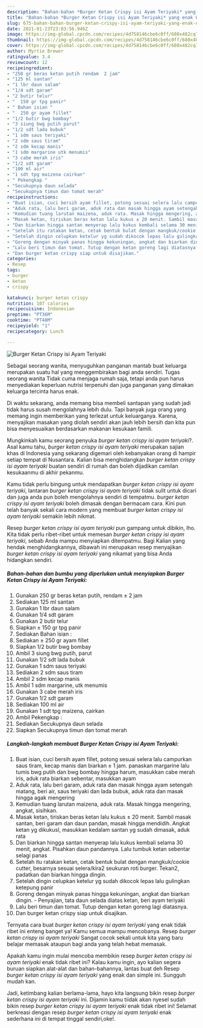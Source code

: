 ```yaml
---
description: "Bahan-bahan *Burger Ketan Crispy isi Ayam Teriyaki* yang enak Untuk Jualan"
title: "Bahan-bahan *Burger Ketan Crispy isi Ayam Teriyaki* yang enak Untuk Jualan"
slug: 675-bahan-bahan-burger-ketan-crispy-isi-ayam-teriyaki-yang-enak-untuk-jualan
date: 2021-01-23T23:03:56.946Z
image: https://img-global.cpcdn.com/recipes/4d758146cbe6c0ff/680x482cq70/burger-ketan-crispy-isi-ayam-teriyaki-foto-resep-utama.jpg
thumbnail: https://img-global.cpcdn.com/recipes/4d758146cbe6c0ff/680x482cq70/burger-ketan-crispy-isi-ayam-teriyaki-foto-resep-utama.jpg
cover: https://img-global.cpcdn.com/recipes/4d758146cbe6c0ff/680x482cq70/burger-ketan-crispy-isi-ayam-teriyaki-foto-resep-utama.jpg
author: Myrtie Brewer
ratingvalue: 3.4
reviewcount: 12
recipeingredient:
- "250 gr beras ketan putih rendam  2 jam"
- "125 ml santan"
- "1 lbr daun salam"
- "1/4 sdt garam"
- "2 butir telur"
- "  150 gr tpg panir"
- " Bahan isian "
- "  250 gr ayam fillet"
- "1/2 butir bwg bombay"
- "3 siung bwg putih parut"
- "1/2 sdt lada bubuk"
- "1 sdm saus teriyaki"
- "2 sdm saus tiram"
- "2 sdm kecap manis"
- "1 sdm margarine utk menumis"
- "3 cabe merah iris"
- "1/2 sdt garam"
- "100 ml air"
- "1 sdt tpg maizena cairkan"
- " Pekengkap "
- "Secukupnya daun selada"
- "Secukupnya timun dan tomat merah"
recipeinstructions:
- "Buat isian, cuci bersih ayam fillet, potong sesuai selera lalu campurkan saus tiram, kecap manis dan biarkan ± 1 jam. panaskan margarine lalu tumis bwg putih dan bwg bombay hingga harum, masukkan cabe merah iris, aduk rata biarkan sebentar, masukkan ayam"
- "Aduk rata, lalu beri garam, aduk rata dan masak hingga ayam setengah matang, beri air, saus teriyaki dan lada bubuk, aduk rata dan masak hingga agak mengering"
- "Kemudian tuang larutan maizena, aduk rata. Masak hingga mengering, angkat, sisihkan."
- "Masak ketan, tiriskan beras ketan lalu kukus ± 20 menit. Sambil masak santan, beri garam dan daun pandan, masak hingga mendidih. Angkat ketan yg dikukusl, masukkan kedalam santan yg sudah dimasak, aduk rata"
- "Dan biarkan hingga santan menyerap lalu kukus kembali selama 30 menit, angkat. Pisahkan daun pandannya. Lalu tumbuk ketan sebentar selagi panas"
- "Setelah itu ratakan ketan, cetak bentuk bulat dengan mangkuk/cookie cutter, besarnya sesuai selera/kira2 seukuran roti burger. Tekan2, padatkan dan biarkan hingga dingin."
- "Setelah dingin celupkan ketelur yg sudah dikocok lepas lalu gulingkan ketepung panir"
- "Goreng dengan minyak panas hingga kekuningan, angkat dan biarkan dingin.  Penyajian, tata daun selada diatas ketan, beri ayam teriyaki"
- "Lalu beri timun dan tomat. Tutup dengan ketan goreng lagi diatasnya."
- "Dan burger ketan crispy siap untuk disajikan."
categories:
- Resep
tags:
- burger
- ketan
- crispy

katakunci: burger ketan crispy 
nutrition: 107 calories
recipecuisine: Indonesian
preptime: "PT36M"
cooktime: "PT48M"
recipeyield: "1"
recipecategory: Lunch

---
```



![*Burger Ketan Crispy isi Ayam Teriyaki*](https://img-global.cpcdn.com/recipes/4d758146cbe6c0ff/680x482cq70/burger-ketan-crispy-isi-ayam-teriyaki-foto-resep-utama.jpg)

Sebagai seorang wanita, menyuguhkan panganan mantab buat keluarga merupakan suatu hal yang menggembirakan bagi anda sendiri. Tugas seorang  wanita Tidak cuma menjaga rumah saja, tetapi anda pun harus menyediakan keperluan nutrisi terpenuhi dan juga panganan yang dimakan keluarga tercinta harus enak.

Di waktu  sekarang, anda memang bisa membeli santapan yang sudah jadi tidak harus susah mengolahnya lebih dulu. Tapi banyak juga orang yang memang ingin memberikan yang terlezat untuk keluarganya. Karena, menyajikan masakan yang diolah sendiri akan jauh lebih bersih dan kita pun bisa menyesuaikan berdasarkan makanan kesukaan famili. 



Mungkinkah kamu seorang penyuka *burger ketan crispy isi ayam teriyaki*?. Asal kamu tahu, *burger ketan crispy isi ayam teriyaki* merupakan sajian khas di Indonesia yang sekarang digemari oleh kebanyakan orang di hampir setiap tempat di Nusantara. Kalian bisa menghidangkan *burger ketan crispy isi ayam teriyaki* buatan sendiri di rumah dan boleh dijadikan camilan kesukaanmu di akhir pekanmu.

Kamu tidak perlu bingung untuk mendapatkan *burger ketan crispy isi ayam teriyaki*, lantaran *burger ketan crispy isi ayam teriyaki* tidak sulit untuk dicari dan juga anda pun boleh mengolahnya sendiri di tempatmu. *burger ketan crispy isi ayam teriyaki* boleh dimasak dengan bermacam cara. Kini pun telah banyak sekali cara modern yang membuat *burger ketan crispy isi ayam teriyaki* semakin lebih nikmat.

Resep *burger ketan crispy isi ayam teriyaki* pun gampang untuk dibikin, lho. Kita tidak perlu ribet-ribet untuk memesan *burger ketan crispy isi ayam teriyaki*, sebab Anda mampu menyiapkan ditempatmu. Bagi Kalian yang hendak menghidangkannya, dibawah ini merupakan resep menyajikan *burger ketan crispy isi ayam teriyaki* yang nikamat yang bisa Anda hidangkan sendiri.

<!--inarticleads1-->

##### Bahan-bahan dan bumbu yang diperlukan untuk menyiapkan *Burger Ketan Crispy isi Ayam Teriyaki*:

1. Gunakan 250 gr beras ketan putih, rendam ± 2 jam
1. Sediakan 125 ml santan
1. Gunakan 1 lbr daun salam
1. Gunakan 1/4 sdt garam
1. Gunakan 2 butir telur
1. Siapkan  ± 150 gr tpg panir
1. Sediakan  Bahan isian :
1. Sediakan  ± 250 gr ayam fillet
1. Siapkan 1/2 butir bwg bombay
1. Ambil 3 siung bwg putih, parut
1. Gunakan 1/2 sdt lada bubuk
1. Gunakan 1 sdm saus teriyaki
1. Sediakan 2 sdm saus tiram
1. Ambil 2 sdm kecap manis
1. Ambil 1 sdm margarine, utk menumis
1. Gunakan 3 cabe merah iris
1. Gunakan 1/2 sdt garam
1. Sediakan 100 ml air
1. Gunakan 1 sdt tpg maizena, cairkan
1. Ambil  Pekengkap :
1. Sediakan Secukupnya daun selada
1. Siapkan Secukupnya timun dan tomat merah




<!--inarticleads2-->

##### Langkah-langkah membuat *Burger Ketan Crispy isi Ayam Teriyaki*:

1. Buat isian, cuci bersih ayam fillet, potong sesuai selera lalu campurkan saus tiram, kecap manis dan biarkan ± 1 jam. panaskan margarine lalu tumis bwg putih dan bwg bombay hingga harum, masukkan cabe merah iris, aduk rata biarkan sebentar, masukkan ayam
1. Aduk rata, lalu beri garam, aduk rata dan masak hingga ayam setengah matang, beri air, saus teriyaki dan lada bubuk, aduk rata dan masak hingga agak mengering
1. Kemudian tuang larutan maizena, aduk rata. Masak hingga mengering, angkat, sisihkan.
1. Masak ketan, tiriskan beras ketan lalu kukus ± 20 menit. Sambil masak santan, beri garam dan daun pandan, masak hingga mendidih. Angkat ketan yg dikukusl, masukkan kedalam santan yg sudah dimasak, aduk rata
1. Dan biarkan hingga santan menyerap lalu kukus kembali selama 30 menit, angkat. Pisahkan daun pandannya. Lalu tumbuk ketan sebentar selagi panas
1. Setelah itu ratakan ketan, cetak bentuk bulat dengan mangkuk/cookie cutter, besarnya sesuai selera/kira2 seukuran roti burger. Tekan2, padatkan dan biarkan hingga dingin.
1. Setelah dingin celupkan ketelur yg sudah dikocok lepas lalu gulingkan ketepung panir
1. Goreng dengan minyak panas hingga kekuningan, angkat dan biarkan dingin.  - Penyajian, tata daun selada diatas ketan, beri ayam teriyaki
1. Lalu beri timun dan tomat. Tutup dengan ketan goreng lagi diatasnya.
1. Dan burger ketan crispy siap untuk disajikan.




Ternyata cara buat *burger ketan crispy isi ayam teriyaki* yang enak tidak ribet ini enteng banget ya! Kamu semua mampu mencobanya. Resep *burger ketan crispy isi ayam teriyaki* Sangat cocok sekali untuk kita yang baru belajar memasak ataupun bagi anda yang telah hebat memasak.

Apakah kamu ingin mulai mencoba membikin resep *burger ketan crispy isi ayam teriyaki* enak tidak ribet ini? Kalau kamu ingin, ayo kalian segera buruan siapkan alat-alat dan bahan-bahannya, lantas buat deh Resep *burger ketan crispy isi ayam teriyaki* yang enak dan simple ini. Sungguh mudah kan. 

Jadi, ketimbang kalian berlama-lama, hayo kita langsung bikin resep *burger ketan crispy isi ayam teriyaki* ini. Dijamin kamu tiidak akan nyesel sudah bikin resep *burger ketan crispy isi ayam teriyaki* enak tidak ribet ini! Selamat berkreasi dengan resep *burger ketan crispy isi ayam teriyaki* enak sederhana ini di tempat tinggal sendiri,oke!.

